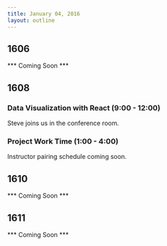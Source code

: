 ```yaml
---
title: January 04, 2016
layout: outline
---
```


## 1606
*** Coming Soon ***

## 1608

### Data Visualization with React (9:00 - 12:00)
Steve joins us in the conference room.

### Project Work Time (1:00 - 4:00)
Instructor pairing schedule coming soon.  

## 1610
*** Coming Soon ***

## 1611
*** Coming Soon ***
